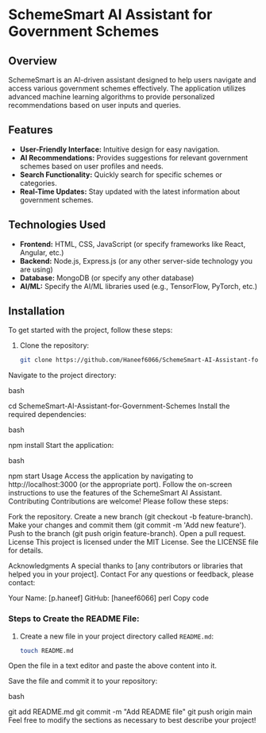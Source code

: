# SchemeSmart AI Assistant for Government Schemes

## Overview

SchemeSmart is an AI-driven assistant designed to help users navigate and access various government schemes effectively. The application utilizes advanced machine learning algorithms to provide personalized recommendations based on user inputs and queries.

## Features

- **User-Friendly Interface:** Intuitive design for easy navigation.
- **AI Recommendations:** Provides suggestions for relevant government schemes based on user profiles and needs.
- **Search Functionality:** Quickly search for specific schemes or categories.
- **Real-Time Updates:** Stay updated with the latest information about government schemes.

## Technologies Used

- **Frontend:** HTML, CSS, JavaScript (or specify frameworks like React, Angular, etc.)
- **Backend:** Node.js, Express.js (or any other server-side technology you are using)
- **Database:** MongoDB (or specify any other database)
- **AI/ML:** Specify the AI/ML libraries used (e.g., TensorFlow, PyTorch, etc.)

## Installation

To get started with the project, follow these steps:

1. Clone the repository:
   ```bash
   git clone https://github.com/Haneef6066/SchemeSmart-AI-Assistant-for-Government-Schemes.git
Navigate to the project directory:

bash

cd SchemeSmart-AI-Assistant-for-Government-Schemes
Install the required dependencies:

bash

npm install
Start the application:

bash

npm start
Usage
Access the application by navigating to http://localhost:3000 (or the appropriate port).
Follow the on-screen instructions to use the features of the SchemeSmart AI Assistant.
Contributing
Contributions are welcome! Please follow these steps:

Fork the repository.
Create a new branch (git checkout -b feature-branch).
Make your changes and commit them (git commit -m 'Add new feature').
Push to the branch (git push origin feature-branch).
Open a pull request.
License
This project is licensed under the MIT License. See the LICENSE file for details.

Acknowledgments
A special thanks to [any contributors or libraries that helped you in your project].
Contact
For any questions or feedback, please contact:

Your Name: [p.haneef]
GitHub: [haneef6066]
perl
Copy code

### Steps to Create the README File:
1. Create a new file in your project directory called `README.md`:
   ```bash
   touch README.md
Open the file in a text editor and paste the above content into it.

Save the file and commit it to your repository:

bash

git add README.md
git commit -m "Add README file"
git push origin main
Feel free to modify the sections as necessary to best describe your project!






